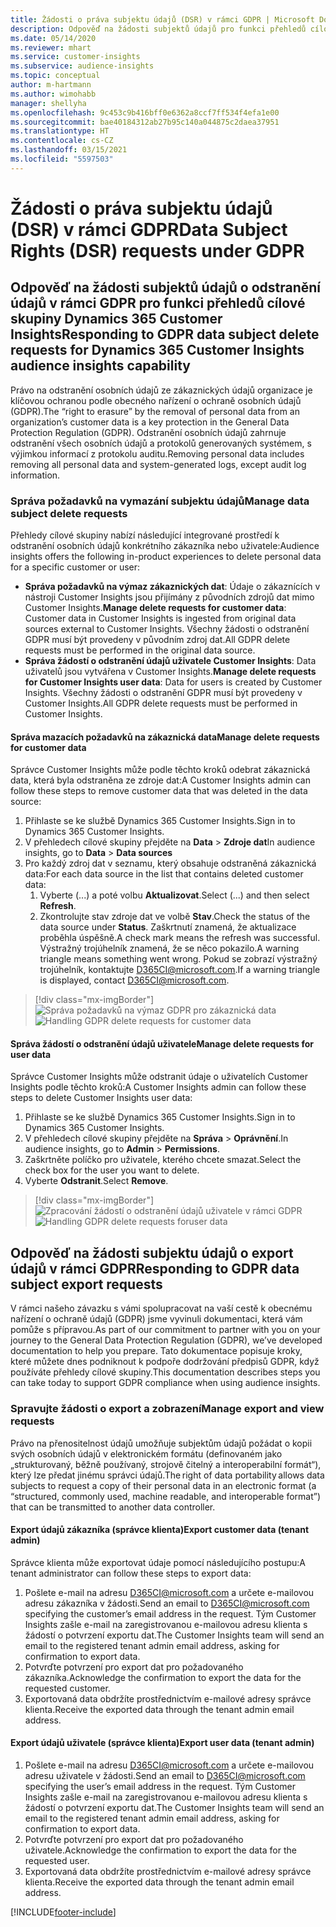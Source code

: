 ```yaml
---
title: Žádosti o práva subjektu údajů (DSR) v rámci GDPR | Microsoft Docs
description: Odpověď na žádosti subjektů údajů pro funkci přehledů cílové skupiny Dynamics 365 Customer Insights.
ms.date: 05/14/2020
ms.reviewer: mhart
ms.service: customer-insights
ms.subservice: audience-insights
ms.topic: conceptual
author: m-hartmann
ms.author: wimohabb
manager: shellyha
ms.openlocfilehash: 9c453c9b416bff0e6362a8ccf7ff534f4efa1e00
ms.sourcegitcommit: bae40184312ab27b95c140a044875c2daea37951
ms.translationtype: HT
ms.contentlocale: cs-CZ
ms.lasthandoff: 03/15/2021
ms.locfileid: "5597503"
---
```

# <a name="data-subject-rights-dsr-requests-under-gdpr"></a><span data-ttu-id="98555-103">Žádosti o práva subjektu údajů (DSR) v rámci GDPR</span><span class="sxs-lookup"><span data-stu-id="98555-103">Data Subject Rights (DSR) requests under GDPR</span></span>

## <a name="responding-to-gdpr-data-subject-delete-requests-for-dynamics-365-customer-insights-audience-insights-capability"></a><span data-ttu-id="98555-104">Odpověď na žádosti subjektů údajů o odstranění údajů v rámci GDPR pro funkci přehledů cílové skupiny Dynamics 365 Customer Insights</span><span class="sxs-lookup"><span data-stu-id="98555-104">Responding to GDPR data subject delete requests for Dynamics 365 Customer Insights audience insights capability</span></span>

<span data-ttu-id="98555-105">Právo na odstranění osobních údajů ze zákaznických údajů organizace je klíčovou ochranou podle obecného nařízení o ochraně osobních údajů (GDPR).</span><span class="sxs-lookup"><span data-stu-id="98555-105">The “right to erasure” by the removal of personal data from an organization’s customer data is a key protection in the General Data Protection Regulation (GDPR).</span></span> <span data-ttu-id="98555-106">Odstranění osobních údajů zahrnuje odstranění všech osobních údajů a protokolů generovaných systémem, s výjimkou informací z protokolu auditu.</span><span class="sxs-lookup"><span data-stu-id="98555-106">Removing personal data includes removing all personal data and system-generated logs, except audit log information.</span></span>

### <a name="manage-data-subject-delete-requests"></a><span data-ttu-id="98555-107">Správa požadavků na vymazání subjektu údajů</span><span class="sxs-lookup"><span data-stu-id="98555-107">Manage data subject delete requests</span></span>

<span data-ttu-id="98555-108">Přehledy cílové skupiny nabízí následující integrované prostředí k odstranění osobních údajů konkrétního zákazníka nebo uživatele:</span><span class="sxs-lookup"><span data-stu-id="98555-108">Audience insights offers the following in-product experiences to delete personal data for a specific customer or user:</span></span>

- <span data-ttu-id="98555-109">**Správa požadavků na výmaz zákaznických dat**: Údaje o zákaznících v nástroji Customer Insights jsou přijímány z původních zdrojů dat mimo Customer Insights.</span><span class="sxs-lookup"><span data-stu-id="98555-109">**Manage delete requests for customer data**: Customer data in Customer Insights is ingested from original data sources external to Customer Insights.</span></span> <span data-ttu-id="98555-110">Všechny žádosti o odstranění GDPR musí být provedeny v původním zdroj dat.</span><span class="sxs-lookup"><span data-stu-id="98555-110">All GDPR delete requests must be performed in the original data source.</span></span>
- <span data-ttu-id="98555-111">**Správa žádostí o odstranění údajů uživatele Customer Insights**: Data uživatelů jsou vytvářena v Customer Insights.</span><span class="sxs-lookup"><span data-stu-id="98555-111">**Manage delete requests for Customer Insights user data**: Data for users is created by Customer Insights.</span></span> <span data-ttu-id="98555-112">Všechny žádosti o odstranění GDPR musí být provedeny v Customer Insights.</span><span class="sxs-lookup"><span data-stu-id="98555-112">All GDPR delete requests must be performed in Customer Insights.</span></span>

#### <a name="manage-delete-requests-for-customer-data"></a><span data-ttu-id="98555-113">Správa mazacích požadavků na zákaznická data</span><span class="sxs-lookup"><span data-stu-id="98555-113">Manage delete requests for customer data</span></span>

<span data-ttu-id="98555-114">Správce Customer Insights může podle těchto kroků odebrat zákaznická data, která byla odstraněna ze zdroje dat:</span><span class="sxs-lookup"><span data-stu-id="98555-114">A Customer Insights admin can follow these steps to remove customer data that was deleted in the data source:</span></span>

1. <span data-ttu-id="98555-115">Přihlaste se ke službě Dynamics 365 Customer Insights.</span><span class="sxs-lookup"><span data-stu-id="98555-115">Sign in to Dynamics 365 Customer Insights.</span></span>
2. <span data-ttu-id="98555-116">V přehledech cílové skupiny přejděte na **Data** > **Zdroje dat**</span><span class="sxs-lookup"><span data-stu-id="98555-116">In audience insights, go to **Data** > **Data sources**</span></span>
3. <span data-ttu-id="98555-117">Pro každý zdroj dat v seznamu, který obsahuje odstraněná zákaznická data:</span><span class="sxs-lookup"><span data-stu-id="98555-117">For each data source in the list that contains deleted customer data:</span></span>
   1. <span data-ttu-id="98555-118">Vyberte (...) a poté volbu **Aktualizovat**.</span><span class="sxs-lookup"><span data-stu-id="98555-118">Select (...) and then select **Refresh**.</span></span>
   2. <span data-ttu-id="98555-119">Zkontrolujte stav zdroje dat ve volbě **Stav**.</span><span class="sxs-lookup"><span data-stu-id="98555-119">Check the status of the data source under **Status**.</span></span> <span data-ttu-id="98555-120">Zaškrtnutí znamená, že aktualizace proběhla úspěšně.</span><span class="sxs-lookup"><span data-stu-id="98555-120">A check mark means the refresh was successful.</span></span> <span data-ttu-id="98555-121">Výstražný trojúhelník znamená, že se něco pokazilo.</span><span class="sxs-lookup"><span data-stu-id="98555-121">A warning triangle means something went wrong.</span></span> <span data-ttu-id="98555-122">Pokud se zobrazí výstražný trojúhelník, kontaktujte D365CI@microsoft.com.</span><span class="sxs-lookup"><span data-stu-id="98555-122">If a warning triangle is displayed, contact D365CI@microsoft.com.</span></span>

> [!div class="mx-imgBorder"]
> <span data-ttu-id="98555-123">![Správa požadavků na výmaz GDPR pro zákaznická data](media/gdpr-data-sources.png "Správa požadavků na výmaz GDPR pro zákaznická data")</span><span class="sxs-lookup"><span data-stu-id="98555-123">![Handling GDPR delete requests for customer data](media/gdpr-data-sources.png "Handling GDPR delete requests for customer data")</span></span>

#### <a name="manage-delete-requests-for-user-data"></a><span data-ttu-id="98555-124">Správa žádostí o odstranění údajů uživatele</span><span class="sxs-lookup"><span data-stu-id="98555-124">Manage delete requests for user data</span></span>

<span data-ttu-id="98555-125">Správce Customer Insights může odstranit údaje o uživatelích Customer Insights podle těchto kroků:</span><span class="sxs-lookup"><span data-stu-id="98555-125">A Customer Insights admin can follow these steps to delete Customer Insights user data:</span></span>

1. <span data-ttu-id="98555-126">Přihlaste se ke službě Dynamics 365 Customer Insights.</span><span class="sxs-lookup"><span data-stu-id="98555-126">Sign in to Dynamics 365 Customer Insights.</span></span>
2. <span data-ttu-id="98555-127">V přehledech cílové skupiny přejděte na **Správa** > **Oprávnění**.</span><span class="sxs-lookup"><span data-stu-id="98555-127">In audience insights, go to **Admin** > **Permissions**.</span></span>
3. <span data-ttu-id="98555-128">Zaškrtněte políčko pro uživatele, kterého chcete smazat.</span><span class="sxs-lookup"><span data-stu-id="98555-128">Select the check box for the user you want to delete.</span></span>
4. <span data-ttu-id="98555-129">Vyberte **Odstranit**.</span><span class="sxs-lookup"><span data-stu-id="98555-129">Select **Remove**.</span></span>

> [!div class="mx-imgBorder"]
> <span data-ttu-id="98555-130">![Zpracování žádostí o odstranění údajů uživatele v rámci GDPR](media/gdpr-permissions.png "Zpracování žádostí o odstranění údajů uživatele v rámci GDPR")</span><span class="sxs-lookup"><span data-stu-id="98555-130">![Handling GDPR delete requests foruser data](media/gdpr-permissions.png "Handling GDPR delete requests for user data")</span></span>

## <a name="responding-to-gdpr-data-subject-export-requests"></a><span data-ttu-id="98555-131">Odpověď na žádosti subjektu údajů o export údajů v rámci GDPR</span><span class="sxs-lookup"><span data-stu-id="98555-131">Responding to GDPR data subject export requests</span></span>

<span data-ttu-id="98555-132">V rámci našeho závazku s vámi spolupracovat na vaší cestě k obecnému nařízení o ochraně údajů (GDPR) jsme vyvinuli dokumentaci, která vám pomůže s přípravou.</span><span class="sxs-lookup"><span data-stu-id="98555-132">As part of our commitment to partner with you on your journey to the General Data Protection Regulation (GDPR), we’ve developed documentation to help you prepare.</span></span> <span data-ttu-id="98555-133">Tato dokumentace popisuje kroky, které můžete dnes podniknout k podpoře dodržování předpisů GDPR, když používáte přehledy cílové skupiny.</span><span class="sxs-lookup"><span data-stu-id="98555-133">This documentation describes steps you can take today to support GDPR compliance when using audience insights.</span></span>

### <a name="manage-export-and-view-requests"></a><span data-ttu-id="98555-134">Spravujte žádosti o export a zobrazení</span><span class="sxs-lookup"><span data-stu-id="98555-134">Manage export and view requests</span></span>

<span data-ttu-id="98555-135">Právo na přenositelnost údajů umožňuje subjektům údajů požádat o kopii svých osobních údajů v elektronickém formátu (definovaném jako „strukturovaný, běžně používaný, strojově čitelný a interoperabilní formát“), který lze předat jinému správci údajů.</span><span class="sxs-lookup"><span data-stu-id="98555-135">The right of data portability allows data subjects to request a copy of their personal data in an electronic format (a “structured, commonly used, machine readable, and interoperable format”) that can be transmitted to another data controller.</span></span>

#### <a name="export-customer-data-tenant-admin"></a><span data-ttu-id="98555-136">Export údajů zákazníka (správce klienta)</span><span class="sxs-lookup"><span data-stu-id="98555-136">Export customer data (tenant admin)</span></span>

<span data-ttu-id="98555-137">Správce klienta může exportovat údaje pomocí následujícího postupu:</span><span class="sxs-lookup"><span data-stu-id="98555-137">A tenant administrator can follow these steps to export data:</span></span>

1. <span data-ttu-id="98555-138">Pošlete e-mail na adresu D365CI@microsoft.com a určete e-mailovou adresu zákazníka v žádosti.</span><span class="sxs-lookup"><span data-stu-id="98555-138">Send an email to D365CI@microsoft.com specifying the customer’s email address in the request.</span></span> <span data-ttu-id="98555-139">Tým Customer Insights zašle e-mail na zaregistrovanou e-mailovou adresu klienta s žádostí o potvrzení exportu dat.</span><span class="sxs-lookup"><span data-stu-id="98555-139">The Customer Insights team will send an email to the registered tenant admin email address, asking for confirmation to export data.</span></span>
2. <span data-ttu-id="98555-140">Potvrďte potvrzení pro export dat pro požadovaného zákazníka.</span><span class="sxs-lookup"><span data-stu-id="98555-140">Acknowledge the confirmation to export the data for the requested customer.</span></span>
3. <span data-ttu-id="98555-141">Exportovaná data obdržíte prostřednictvím e-mailové adresy správce klienta.</span><span class="sxs-lookup"><span data-stu-id="98555-141">Receive the exported data through the tenant admin email address.</span></span>

#### <a name="export-user-data-tenant-admin"></a><span data-ttu-id="98555-142">Export údajů uživatele (správce klienta)</span><span class="sxs-lookup"><span data-stu-id="98555-142">Export user data (tenant admin)</span></span>

1. <span data-ttu-id="98555-143">Pošlete e-mail na adresu D365CI@microsoft.com a určete e-mailovou adresu uživatele v žádosti.</span><span class="sxs-lookup"><span data-stu-id="98555-143">Send an email to D365CI@microsoft.com specifying the user’s email address in the request.</span></span> <span data-ttu-id="98555-144">Tým Customer Insights zašle e-mail na zaregistrovanou e-mailovou adresu klienta s žádostí o potvrzení exportu dat.</span><span class="sxs-lookup"><span data-stu-id="98555-144">The Customer Insights team will send an email to the registered tenant admin email address, asking for confirmation to export data.</span></span>
2. <span data-ttu-id="98555-145">Potvrďte potvrzení pro export dat pro požadovaného uživatele.</span><span class="sxs-lookup"><span data-stu-id="98555-145">Acknowledge the confirmation to export the data for the requested user.</span></span>
3. <span data-ttu-id="98555-146">Exportovaná data obdržíte prostřednictvím e-mailové adresy správce klienta.</span><span class="sxs-lookup"><span data-stu-id="98555-146">Receive the exported data through the tenant admin email address.</span></span>


[!INCLUDE[footer-include](../includes/footer-banner.md)]